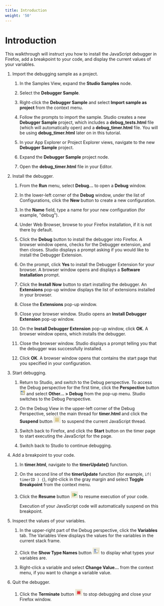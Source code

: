 ```yaml
---
title: Introduction
weight: '50'
---
```


# Introduction

This walkthrough will instruct you how to install the JavaScript debugger in Firefox, add a breakpoint to your code, and display the current values of your variables.

1. Import the debugging sample as a project.

    1. In the Samples View, expand the **Studio Samples** node.

    2. Select the **Debugger Sample**.

    3. Right-click the **Debugger Sample** and select **Import sample as project** from the context menu.

    4. Follow the prompts to import the sample. Studio creates a new **Debugger Sample** project, which includes a **debug\_tests.html** file (which will automatically open) and a **debug\_timer.html** file. You will be using **debug\_timer.html** later on in this tutorial.

    5. In your App Explorer or Project Explorer views, navigate to the new **Debugger Sample** project.

    6. Expand the **Debugger Sample** project node.

    7. Open the **debug\_timer.html** file in your Editor.

2. Install the debugger.

    1. From the **Run** menu, select **Debug...** to open a **Debug** window.

    2. In the lower-left corner of the **Debug** window, under the list of Configurations, click the **New** button to create a new configuration.

    3. In the **Name** field, type a name for your new configuration (for example, "debug").

    4. Under Web Browser, browse to your Firefox installation, if it is not there by default.

    5. Click the **Debug** button to install the debugger into Firefox. A browser window opens, checks for the Debugger extension, and then closes. Studio displays a prompt asking if you would like to install the Debugger Extension.

    6. On the prompt, click **Yes** to install the Debugger Extension for your browser. A browser window opens and displays a **Software Installation** prompt.

    7. Click the **Install Now** button to start installing the debugger. An **Extensions** pop-up window displays the list of extensions installed in your browser.

    8. Close the **Extensions** pop-up window.

    9. Close your browser window. Studio opens an **Install Debugger Extension** pop-up window.

    10. On the **Install Debugger Extension** pop-up window, click **OK**. A browser window opens, which installs the debugger.

    11. Close the browser window. Studio displays a prompt telling you that the debugger was successfully installed.

    12. Click **OK**. A browser window opens that contains the start page that you specified in your configuration.

3. Start debugging.

    1. Return to Studio, and switch to the Debug perspective. To access the Debug perspective for the first time, click the **Perspective** button ![IconPerspective](./IconPerspective.png) and select **Other... > Debug** from the pop-up menu. Studio switches to the Debug Perspective.

    2. On the Debug View in the upper-left corner of the Debug Perspective, select the main thread for **timer.html** and click the **Suspend** button ![IconSuspend](./IconSuspend.png) to suspend the current JavaScript thread.

    3. Switch back to Firefox, and click the **Start** button on the timer page to start executing the JavaScript for the page.

    4. Switch back to Studio to continue debugging.

4. Add a breakpoint to your code.

    1. In **timer.html**, navigate to the **timerUpdate()** function.

    2. On the second line of the **timerUpdate** function (for example, `if( timerID ) {`), right-click in the gray margin and select **Toggle Breakpoint** from the context menu.

    3. Click the **Resume** button ![IconResume](./IconResume.png) to resume execution of your code.<p>Execution of your JavaScript code will automatically suspend on this breakpoint.

5. Inspect the values of your variables.

    1. In the upper-right part of the Debug perspective, click the **Variables** tab. The Variables View displays the values for the variables in the current stack frame.

    2. Click the **Show Type Names** button ![IconShowTypeNames](./IconShowTypeNames.png) to display what types your variables are.

    3. Right-click a variable and select **Change Value...** from the context menu, if you want to change a variable value.

6. Quit the debugger.

    1. Click the **Terminate** button ![IconTerminate](./IconTerminate.png) to stop debugging and close your Firefox window.
